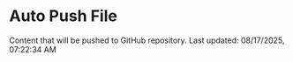 # Auto Push File

Content that will be pushed to GitHub repository.
Last updated: 08/17/2025, 07:22:34 AM
